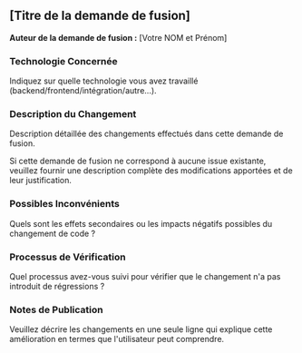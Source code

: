 ## [Titre de la demande de fusion] 
**Auteur de la demande de fusion :** [Votre NOM et Prénom]

### Technologie Concernée
Indiquez sur quelle technologie vous avez travaillé (backend/frontend/intégration/autre...).

### Description du Changement
Description détaillée des changements effectués dans cette demande de fusion.

Si cette demande de fusion ne correspond à aucune issue existante, veuillez fournir une description complète des modifications apportées et de leur justification.

### Possibles Inconvénients
Quels sont les effets secondaires ou les impacts négatifs possibles du changement de code ?

### Processus de Vérification
Quel processus avez-vous suivi pour vérifier que le changement n'a pas introduit de régressions ?

### Notes de Publication
Veuillez décrire les changements en une seule ligne qui explique cette amélioration en termes que l'utilisateur peut comprendre.
